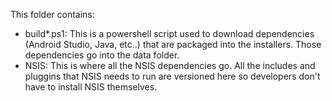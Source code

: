 This folder contains:
* build*.ps1: This is a powershell script used to download dependencies (Android Studio, Java, etc..) that are packaged into the installers. Those dependencies go into the data folder.
* NSIS: This is where all the NSIS dependencies go. All the includes and pluggins that NSIS needs to run are versioned here so developers don't have to install NSIS themselves.

